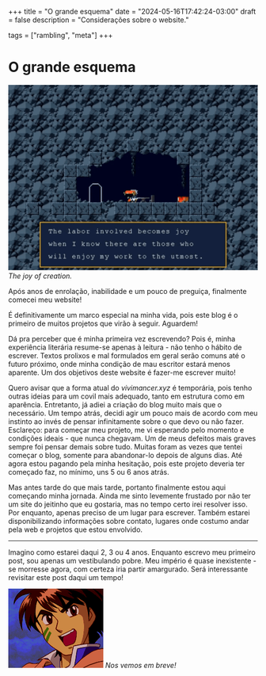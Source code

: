 +++
title = "O grande esquema"
date = "2024-05-16T17:42:24-03:00"
draft = false
description = "Considerações sobre o website."

tags = ["rambling", "meta"]
+++

# O grande esquema

![Heremita de Cave Story dissertando sobre criação](csspurheremit.png)
*The joy of creation.*

Após anos de enrolação, inabilidade e um pouco de preguiça, finalmente comecei
meu website!

É definitivamente um marco especial na minha vida, pois este blog é o primeiro
de muitos projetos que virão à seguir. Aguardem!

Dá pra perceber que é minha primeira vez escrevendo? Pois é, minha experiência
literária resume-se apenas à leitura - não tenho o hábito de escrever. Textos
prolixos e mal formulados em geral serão comuns até o futuro próximo, onde
minha condição de mau escritor estará menos aparente. Um dos objetivos deste
website é fazer-me escrever muito! 

Quero avisar que a forma atual do _vivimancer.xyz_ é temporária, pois tenho
outras ideias para um covil mais adequado, tanto em estrutura como em
aparência. Entretanto, já adiei a criação do blog muito mais que o necessário.
Um tempo atrás, decidi agir um pouco mais de acordo com meu instinto ao invés
de pensar infinitamente sobre o que devo ou não fazer. Esclareço: para começar
meu projeto, me vi esperando pelo momento e condições ideais - que nunca
chegavam. Um de meus defeitos mais graves sempre foi pensar demais sobre tudo.
Muitas foram as vezes que tentei começar o blog, somente para abandonar-lo
depois de alguns dias. Até agora estou pagando pela minha hesitação, pois
este projeto deveria ter começado faz, no mínimo, uns 5 ou 6 anos atrás.

Mas antes tarde do que mais tarde, portanto finalmente estou aqui começando
minha jornada. Ainda me sinto levemente frustado por não ter um site do
jeitinho que eu gostaria, mas no tempo certo irei resolver isso. Por enquanto,
apenas preciso de um lugar para escrever. Também estarei disponibilizando
informações sobre contato, lugares onde costumo andar pela web e projetos que
estou envolvido.

---

Imagino como estarei daqui 2, 3 ou 4 anos. Enquanto escrevo meu primeiro post,
sou apenas um vestibulando pobre. Meu império é quase inexistente - se morresse
agora, com certeza iria partir amargurado. Será interessante revisitar este
post daqui um tempo!

![Hiro de Lunar falando](hirotalking.webp)
*Nos vemos em breve!*
